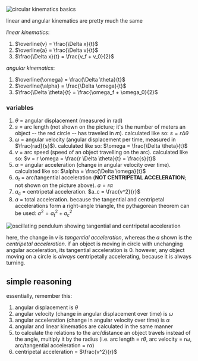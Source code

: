 ![circular kinematics basics](https://tikz.net/files/kinematics_circular-001.png)

linear and angular kinematics are pretty much the same

_linear kinematics_:
1. $\overline{v} = \frac{\Delta x}{t}$ 
2. $\overline{a} = \frac{\Delta v}{t}$
3. $\frac{\Delta x}{t} = \frac{v_f + v_0}{2}$

_angular kinematics_:
1. $\overline{\omega} = \frac{\Delta \theta}{t}$
2. $\overline{\alpha} = \frac{\Delta \omega}{t}$
3. $\frac{\Delta \theta}{t} = \frac{\omega_f + \omega_0}{2}$

### variables

1. $\theta$ = angular displacement (measured in rad)
2. $s$ = arc length (not shown on the picture; it's the number of meters an
   object -- the red circle -- has traveled in $m$). calculated like so: $s
   = r \Delta \theta$
3. $\omega$ = angular velocity (angular displacement per time, measured in
   $\frac{rad}{s}$).  calculated like so: $\omega = \frac{\Delta \theta}{t}$
4. $v$ = arc speed (speed of an object travelling on the arc). calculated like
   so: $v = r \omega = \frac{r \Delta \theta}{t} = \frac{s}{t}$
5. $\alpha$ = angular acceleration (change in angular velocity over time).
   calculated like so: $\alpha = \frac{\Delta \omega}{t}$
6. $a_t$ = arc/tangential acceleration (__NOT CENTRIPETAL ACCELERATION__; not
   shown on the picture above). $a = r \alpha$
7. $a_c$ = centripetal acceleration. $a_c = \frac{v^2}{r}$
8. $a$ = total acceleration. because the tangential and centripetal accelerations
   form a right-angle triangle, the pythagorean theorem can be used:
   $a^2 = a_t^2 + a_c^2$

![oscillating pendulum showing tangential and centripetal acceleration](https://upload.wikimedia.org/wikipedia/commons/2/24/Oscillating_pendulum.gif)

here, the change in $v$ is _tangential acceleration_, whereas the $a$ shown is
the _centripetal acceleration_. if an object is moving in circle with unchanging
angular acceleration, its tangential acceleration is 0. however, any object
moving on a circle is _always_ centripetally accelerating, because it is always
turning.

## simple reasoning

essentially, remember this:
1. angular displacement is $\theta$
2. angular velocity (change in angular displacement over time) is $\omega$
3. angular acceleration (change in angular velocity over time) is $\alpha$
4. angular and linear kinematics are calculated in the same manner
5. to calculate the relations to the arc/distance an object travels instead of
   the angle, multiply it by the radius (i.e. arc length = $r \theta$,
   arc velocity = $r \omega$, arc/tangential acceleration = $r \alpha$)
6. centripetal acceleration = $\frac{v^2}{r}$
